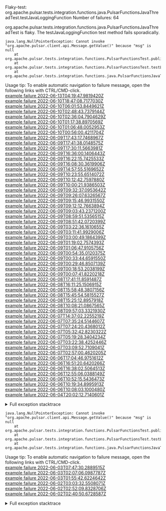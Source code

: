         
Flaky-test: org.apache.pulsar.tests.integration.functions.java.PulsarFunctionsJavaThreadTest.testJavaLoggingFunction
Number of failures: 64

org.apache.pulsar.tests.integration.functions.java.PulsarFunctionsJavaThreadTest is flaky. The testJavaLoggingFunction test method fails sporadically.

```
java.lang.NullPointerException: Cannot invoke "org.apache.pulsar.client.api.Message.getValue()" because "msg" is null
	at org.apache.pulsar.tests.integration.functions.PulsarFunctionsTest.publishAndConsumeMessages(PulsarFunctionsTest.java:1588)
	at org.apache.pulsar.tests.integration.functions.PulsarFunctionsTest.testLoggingFunction(PulsarFunctionsTest.java:1507)
	at org.apache.pulsar.tests.integration.functions.java.PulsarFunctionsJavaTest.testJavaLoggingFunction(PulsarFunctionsJavaTest.java:111)
```

Usage tip: To enable automatic navigation to failure message, open the following links with CTRL/CMD-click.  
[example failure 2022-06-13T04:19:47.9819420Z](https://github.com/apache/pulsar/runs/6854937592?check_suite_focus=true#step:11:15500)  
[example failure 2022-06-10T18:47:08.7177030Z](https://github.com/apache/pulsar/runs/6836159745?check_suite_focus=true#step:11:15381)  
[example failure 2022-06-10T06:01:53.8449621Z](https://github.com/apache/pulsar/runs/6825606587?check_suite_focus=true#step:11:15576)  
[example failure 2022-06-10T02:48:43.7379144Z](https://github.com/apache/pulsar/runs/6823945554?check_suite_focus=true#step:11:26250)  
[example failure 2022-06-10T02:36:04.7904629Z](https://github.com/apache/pulsar/runs/6823945554?check_suite_focus=true#step:11:15785)  
[example failure 2022-06-10T01:17:38.8970569Z](https://github.com/apache/pulsar/runs/6823122272?check_suite_focus=true#step:11:36393)  
[example failure 2022-06-10T01:06:48.0052953Z](https://github.com/apache/pulsar/runs/6823122272?check_suite_focus=true#step:11:25868)  
[example failure 2022-06-10T00:56:00.4211704Z](https://github.com/apache/pulsar/runs/6823122272?check_suite_focus=true#step:11:15497)  
[example failure 2022-06-09T17:43:17.7468967Z](https://github.com/apache/pulsar/runs/6817776971?check_suite_focus=true#step:11:15309)  
[example failure 2022-06-09T17:41:38.0148575Z](https://github.com/apache/pulsar/runs/6817569418?check_suite_focus=true#step:11:25892)  
[example failure 2022-06-09T17:30:11.5663981Z](https://github.com/apache/pulsar/runs/6817569418?check_suite_focus=true#step:11:15574)  
[example failure 2022-06-09T16:36:00.1406443Z](https://github.com/apache/pulsar/runs/6816143252?check_suite_focus=true#step:11:36625)  
[example failure 2022-06-09T16:22:15.7425533Z](https://github.com/apache/pulsar/runs/6816143252?check_suite_focus=true#step:11:26249)  
[example failure 2022-06-09T16:08:30.3619906Z](https://github.com/apache/pulsar/runs/6816143252?check_suite_focus=true#step:11:15572)  
[example failure 2022-06-09T14:57:55.5169652Z](https://github.com/apache/pulsar/runs/6814912168?check_suite_focus=true#step:11:15474)  
[example failure 2022-06-09T10:23:55.6514072Z](https://github.com/apache/pulsar/runs/6809787540?check_suite_focus=true#step:11:37967)  
[example failure 2022-06-09T10:12:42.7597880Z](https://github.com/apache/pulsar/runs/6809787540?check_suite_focus=true#step:11:27451)  
[example failure 2022-06-09T10:00:21.9386503Z](https://github.com/apache/pulsar/runs/6809787540?check_suite_focus=true#step:11:15441)  
[example failure 2022-06-09T09:32:37.0953642Z](https://github.com/apache/pulsar/runs/6808923731?check_suite_focus=true#step:11:15767)  
[example failure 2022-06-09T09:26:07.6326567Z](https://github.com/apache/pulsar/runs/6808876900?check_suite_focus=true#step:11:38076)  
[example failure 2022-06-09T09:15:46.9931550Z](https://github.com/apache/pulsar/runs/6808720825?check_suite_focus=true#step:11:35849)  
[example failure 2022-06-09T09:12:12.7663894Z](https://github.com/apache/pulsar/runs/6808876900?check_suite_focus=true#step:11:25789)  
[example failure 2022-06-09T09:03:43.2371200Z](https://github.com/apache/pulsar/runs/6808720825?check_suite_focus=true#step:11:25587)  
[example failure 2022-06-09T08:59:51.5356515Z](https://github.com/apache/pulsar/runs/6808876900?check_suite_focus=true#step:11:15247)  
[example failure 2022-06-09T08:51:42.0720399Z](https://github.com/apache/pulsar/runs/6808720825?check_suite_focus=true#step:11:15360)  
[example failure 2022-06-09T03:22:36.1610655Z](https://github.com/apache/pulsar/runs/6805195693?check_suite_focus=true#step:11:35997)  
[example failure 2022-06-09T03:11:41.9929006Z](https://github.com/apache/pulsar/runs/6805195693?check_suite_focus=true#step:11:25659)  
[example failure 2022-06-09T03:00:49.1864399Z](https://github.com/apache/pulsar/runs/6805195693?check_suite_focus=true#step:11:15252)  
[example failure 2022-06-09T01:19:02.7574393Z](https://github.com/apache/pulsar/runs/6804205558?check_suite_focus=true#step:11:36010)  
[example failure 2022-06-09T01:06:47.9105756Z](https://github.com/apache/pulsar/runs/6804205558?check_suite_focus=true#step:11:25646)  
[example failure 2022-06-09T00:54:35.0120375Z](https://github.com/apache/pulsar/runs/6804205558?check_suite_focus=true#step:11:15291)  
[example failure 2022-06-09T00:33:44.6591550Z](https://github.com/apache/pulsar/runs/6803986305?check_suite_focus=true#step:11:17270)  
[example failure 2022-06-09T00:29:46.8507139Z](https://github.com/apache/pulsar/runs/6803777298?check_suite_focus=true#step:11:36230)  
[example failure 2022-06-09T00:18:53.2038199Z](https://github.com/apache/pulsar/runs/6803777298?check_suite_focus=true#step:11:25943)  
[example failure 2022-06-09T00:07:41.8220218Z](https://github.com/apache/pulsar/runs/6803777298?check_suite_focus=true#step:11:15465)  
[example failure 2022-06-08T17:41:11.8591487Z](https://github.com/apache/pulsar/runs/6798647982?check_suite_focus=true#step:11:15420)  
[example failure 2022-06-08T16:11:25.1506915Z](https://github.com/apache/pulsar/runs/6796769759?check_suite_focus=true#step:11:36322)  
[example failure 2022-06-08T15:58:48.3807156Z](https://github.com/apache/pulsar/runs/6796769759?check_suite_focus=true#step:11:25889)  
[example failure 2022-06-08T15:45:54.5815527Z](https://github.com/apache/pulsar/runs/6796769759?check_suite_focus=true#step:11:15535)  
[example failure 2022-06-08T15:25:12.8957918Z](https://github.com/apache/pulsar/runs/6796371332?check_suite_focus=true#step:11:15472)  
[example failure 2022-06-08T10:08:21.0867565Z](https://github.com/apache/pulsar/runs/6790882203?check_suite_focus=true#step:11:25751)  
[example failure 2022-06-08T09:57:03.3321930Z](https://github.com/apache/pulsar/runs/6790882203?check_suite_focus=true#step:11:15351)  
[example failure 2022-06-07T14:37:02.2255219Z](https://github.com/apache/pulsar/runs/6775730053?check_suite_focus=true#step:11:15459)  
[example failure 2022-06-07T07:35:24.5144607Z](https://github.com/apache/pulsar/runs/6769117688?check_suite_focus=true#step:11:25632)  
[example failure 2022-06-07T07:24:20.4368012Z](https://github.com/apache/pulsar/runs/6769117688?check_suite_focus=true#step:11:15165)  
[example failure 2022-06-07T05:32:42.8230322Z](https://github.com/apache/pulsar/runs/6767820771?check_suite_focus=true#step:11:27255)  
[example failure 2022-06-07T05:19:28.3404234Z](https://github.com/apache/pulsar/runs/6767820771?check_suite_focus=true#step:11:15330)  
[example failure 2022-06-07T03:22:38.4252446Z](https://github.com/apache/pulsar/runs/6766549572?check_suite_focus=true#step:11:36459)  
[example failure 2022-06-07T03:09:52.7109041Z](https://github.com/apache/pulsar/runs/6766549572?check_suite_focus=true#step:11:26053)  
[example failure 2022-06-07T02:57:00.4620205Z](https://github.com/apache/pulsar/runs/6766549572?check_suite_focus=true#step:11:15454)  
[example failure 2022-06-06T17:04:46.9751612Z](https://github.com/apache/pulsar/runs/6758945470?check_suite_focus=true#step:11:36684)  
[example failure 2022-06-06T16:51:20.6420266Z](https://github.com/apache/pulsar/runs/6758945470?check_suite_focus=true#step:11:25993)  
[example failure 2022-06-06T16:38:02.5064513Z](https://github.com/apache/pulsar/runs/6758945470?check_suite_focus=true#step:11:15562)  
[example failure 2022-06-06T12:55:06.0388149Z](https://github.com/apache/pulsar/runs/6755461657?check_suite_focus=true#step:11:15297)  
[example failure 2022-06-06T10:52:15.5436473Z](https://github.com/apache/pulsar/runs/6753976874?check_suite_focus=true#step:11:15375)  
[example failure 2022-06-06T10:19:34.8995913Z](https://github.com/apache/pulsar/runs/6753292309?check_suite_focus=true#step:11:25824)  
[example failure 2022-06-06T10:08:03.1000480Z](https://github.com/apache/pulsar/runs/6753292309?check_suite_focus=true#step:11:15552)  
[example failure 2022-06-04T20:02:12.7140601Z](https://github.com/apache/pulsar/runs/6740368588?check_suite_focus=true#step:11:15441)  


<details>
<summary>Full exception stacktrace</summary>
<code><pre>
java.lang.NullPointerException: Cannot invoke "org.apache.pulsar.client.api.Message.getValue()" because "msg" is null
	at org.apache.pulsar.tests.integration.functions.PulsarFunctionsTest.publishAndConsumeMessages(PulsarFunctionsTest.java:1588)
	at org.apache.pulsar.tests.integration.functions.PulsarFunctionsTest.testLoggingFunction(PulsarFunctionsTest.java:1507)
	at org.apache.pulsar.tests.integration.functions.java.PulsarFunctionsJavaTest.testJavaLoggingFunction(PulsarFunctionsJavaTest.java:111)
	at java.base/jdk.internal.reflect.NativeMethodAccessorImpl.invoke0(Native Method)
	at java.base/jdk.internal.reflect.NativeMethodAccessorImpl.invoke(NativeMethodAccessorImpl.java:77)
	at java.base/jdk.internal.reflect.DelegatingMethodAccessorImpl.invoke(DelegatingMethodAccessorImpl.java:43)
	at java.base/java.lang.reflect.Method.invoke(Method.java:568)
	at org.testng.internal.MethodInvocationHelper.invokeMethod(MethodInvocationHelper.java:132)
	at org.testng.internal.InvokeMethodRunnable.runOne(InvokeMethodRunnable.java:45)
	at org.testng.internal.InvokeMethodRunnable.call(InvokeMethodRunnable.java:73)
	at org.testng.internal.InvokeMethodRunnable.call(InvokeMethodRunnable.java:11)
	at java.base/java.util.concurrent.FutureTask.run(FutureTask.java:264)
	at java.base/java.util.concurrent.ThreadPoolExecutor.runWorker(ThreadPoolExecutor.java:1136)
	at java.base/java.util.concurrent.ThreadPoolExecutor$Worker.run(ThreadPoolExecutor.java:635)
	at java.base/java.lang.Thread.run(Thread.java:833)

</pre></code>
</details>

```
java.lang.NullPointerException: Cannot invoke "org.apache.pulsar.client.api.Message.getValue()" because "msg" is null
	at org.apache.pulsar.tests.integration.functions.PulsarFunctionsTest.publishAndConsumeMessages(PulsarFunctionsTest.java:1583)
	at org.apache.pulsar.tests.integration.functions.PulsarFunctionsTest.testLoggingFunction(PulsarFunctionsTest.java:1506)
	at org.apache.pulsar.tests.integration.functions.java.PulsarFunctionsJavaTest.testJavaLoggingFunction(PulsarFunctionsJavaTest.java:111)
```

Usage tip: To enable automatic navigation to failure message, open the following links with CTRL/CMD-click.  
[example failure 2022-06-03T07:47:30.2889515Z](https://github.com/apache/pulsar/runs/6721931367?check_suite_focus=true#step:11:15323)  
[example failure 2022-06-03T02:07:06.0987787Z](https://github.com/apache/pulsar/runs/6718951498?check_suite_focus=true#step:11:25672)  
[example failure 2022-06-03T01:55:42.6224642Z](https://github.com/apache/pulsar/runs/6718951498?check_suite_focus=true#step:11:15466)  
[example failure 2022-06-02T03:03:32.5508071Z](https://github.com/apache/pulsar/runs/6701295057?check_suite_focus=true#step:11:35966)  
[example failure 2022-06-02T02:52:09.8328706Z](https://github.com/apache/pulsar/runs/6701295057?check_suite_focus=true#step:11:25726)  
[example failure 2022-06-02T02:40:50.6728587Z](https://github.com/apache/pulsar/runs/6701295057?check_suite_focus=true#step:11:15268)  


<details>
<summary>Full exception stacktrace</summary>
<code><pre>
java.lang.NullPointerException: Cannot invoke "org.apache.pulsar.client.api.Message.getValue()" because "msg" is null
	at org.apache.pulsar.tests.integration.functions.PulsarFunctionsTest.publishAndConsumeMessages(PulsarFunctionsTest.java:1583)
	at org.apache.pulsar.tests.integration.functions.PulsarFunctionsTest.testLoggingFunction(PulsarFunctionsTest.java:1506)
	at org.apache.pulsar.tests.integration.functions.java.PulsarFunctionsJavaTest.testJavaLoggingFunction(PulsarFunctionsJavaTest.java:111)
	at java.base/jdk.internal.reflect.NativeMethodAccessorImpl.invoke0(Native Method)
	at java.base/jdk.internal.reflect.NativeMethodAccessorImpl.invoke(NativeMethodAccessorImpl.java:77)
	at java.base/jdk.internal.reflect.DelegatingMethodAccessorImpl.invoke(DelegatingMethodAccessorImpl.java:43)
	at java.base/java.lang.reflect.Method.invoke(Method.java:568)
	at org.testng.internal.MethodInvocationHelper.invokeMethod(MethodInvocationHelper.java:132)
	at org.testng.internal.InvokeMethodRunnable.runOne(InvokeMethodRunnable.java:45)
	at org.testng.internal.InvokeMethodRunnable.call(InvokeMethodRunnable.java:73)
	at org.testng.internal.InvokeMethodRunnable.call(InvokeMethodRunnable.java:11)
	at java.base/java.util.concurrent.FutureTask.run(FutureTask.java:264)
	at java.base/java.util.concurrent.ThreadPoolExecutor.runWorker(ThreadPoolExecutor.java:1136)
	at java.base/java.util.concurrent.ThreadPoolExecutor$Worker.run(ThreadPoolExecutor.java:635)
	at java.base/java.lang.Thread.run(Thread.java:833)

</pre></code>
</details>

